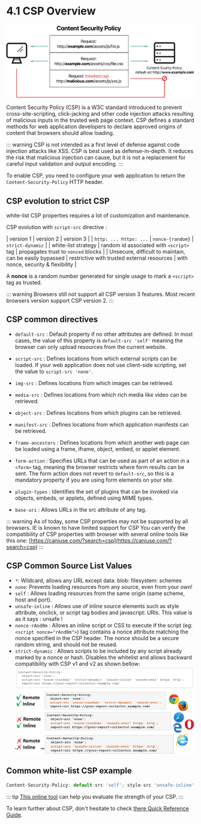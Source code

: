 # 4.1 CSP Overview

![csp-workflow](../assets/csp-wf.png)

Content Security Policy (CSP) is a W3C standard introduced to prevent cross-site-scripting, click-jacking and other code injection attacks resulting of malicious inputs in the trusted web page context.
CSP defines a standard methods for web application developers to declare approved origins of content that browsers should allow loading.

::: warning
CSP is not intended as a first level of defense against code injection attacks like XSS. CSP is best used as defense-in-depth. 
It reduces the risk that malicious injection can cause, but it is not a replacement for careful input validation and output encoding.
:::

To enable CSP, you need to configure your web application to return the `Content-Security-Policy` HTTP header.

## CSP evolution to strict CSP

white-list CSP properties requires a lot of customization and maintenance.

CSP evolution with `script-src` directive :

| version 1 | version 2 | version 3 |
| `http: ... https: ...` | `nonce-{random}` | `strict-dynamic` |
| white-list strategy | random id associated with `<script>` tag | propagates trust to `nonced` blocks |
| Unsecure, difficult to maintain, can be easily bypassed | restrictive with trusted external resources | with nonce, security & flexibility |

A **nonce** is a random number generated for single usage to mark a `<script>` tag as trusted.

::: warning
Browsers still not support all CSP version 3 features.
Most recent browsers version support CSP version 2.
:::

## CSP common directives

- `default-src` : Default property if no other attributes are defined. In most cases, the value of this property is `default-src 'self'`  meaning the browser can only upload resources from the current website. 
  
- `script-src` : Defines locations from which external scripts can be loaded. If your web application does not use client-side scripting, set the value to `script-src 'none'`.
    
- `img-src` : Defines locations from which images can be retrieved.
    
- `media-src` : Defines locations from which rich media like video can be retrieved.
    
- `object-src` : Defines locations from which plugins can be retrieved.
    
- `manifest-src` : Defines locations from which application manifests can be retrieved.
    
- `frame-ancestors` : Defines locations from which another web page can be loaded using a frame, iframe, object, embed, or applet element.
    
- `form-action` : Specifies URLs that can be used as part of an action in a `<form>` tag, meaning the browser restricts where form results can be sent. The form action does not revert to `default-src`, so this is a mandatory property if you are using form elements on your site.
    
- `plugin-types` : Identifies the set of plugins that can be invoked via objects, embeds, or applets, defined using MIME types.
    
- `base-uri` : Allows URLs in the src attribute of any tag.

::: warning
As of today, some CSP properties may not be supported by all browsers. IE is known to have limited support for CSP
You can verify the compatibility of CSP properties with browser with several online tools like this one: [https://caniuse.com/?search=csp](https://caniuse.com/?search=csp)
:::

## CSP Common Source List Values

- `*`: Wildcard, allows any URL except data: blob: filesystem: schemes
- `none`: Prevents loading resources from any source, even from your own!
- `self` : Allows loading resources from the same origin (same scheme, host and port).
- `unsafe-inline` : Allows use of inline source elements such as style attribute, onclick, or script tag bodies and javascript: URIs. This value is as it says : unsafe !
- `nonce-rAnd0m` : Allows an inline script or CSS to execute if the script (eg: `<script nonce="rAnd0m">`) tag contains a nonce attribute matching the nonce specified in the CSP header. The nonce should be a secure random string, and should not be reused.
- `strict-dynamic` : Allows scripts to be included by any script already marked by a nonce or hash.  Disables the whitelist and allows backward compatibility with CSP v1 and v2 as shown bellow:
  ![csp-workflow](../assets/csp-strict-dynamic.png)
## Common white-list CSP example

``` typescript
Content-Security-Policy: default-src 'self'; style-src 'unsafe-inline' 'self' https://fonts.googleapis.com https://themes.googleusercontent.com; frame-src https://www.slideshare.net www.youtube.com twitter.com; object-src 'none'; font-src 'self' data: https://themes.googleusercontent.com https://fonts.googleapis.com; script-src 'strict-dynamic' 'nonce-rAnd0m123' 'unsafe-inline' 'self' https://www.google.com twitter.com https://themes.googleusercontent.com; base-uri 'none'; img-src 'self' https://www.google.com data: https://pbs.twimg.com https://img.youtube.com twitter.com
```

::: tip
[This online tool](https://csper.io/evaluator) can help you evaluate the strength of your CSP.
:::

To learn further about CSP, don't hesitate to check [there Quick Reference Guide](https://content-security-policy.com/).


